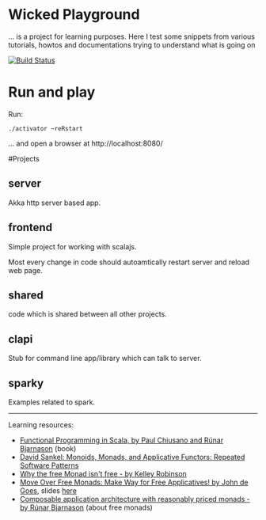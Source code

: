 
# Wicked Playground
... is a project for learning purposes.
Here I test some snippets from various tutorials, howtos and documentations trying to understand what is going on

[![Build Status](https://travis-ci.org/jawp/wicked-playground.svg?branch=master)](https://travis-ci.org/jawp/wicked-playground)

# Run and play

Run:

    ./activator ~reRstart

... and open a browser at http://localhost:8080/

#Projects

## server
Akka http server based app.

## frontend
Simple project for working with scalajs. 

Most every change in code should autoamtically restart server and reload web page.

## shared
code which is shared between all other projects.

## clapi
Stub for command line app/library which can talk to server.

## sparky
Examples related to spark.

-----------
Learning resources:
- [Functional Programming in Scala, by Paul Chiusano and Rúnar Bjarnason](https://www.manning.com/books/functional-programming-in-scala) (book)
- [David Sankel: Monoids, Monads, and Applicative Functors: Repeated Software Patterns](https://www.youtube.com/watch?v=DiisKQAkGM4)
- [Why the free Monad isn't free - by Kelley Robinson](https://www.youtube.com/watch?v=U0lK0hnbc4U)
- [Move Over Free Monads: Make Way for Free Applicatives! by John de Goes](https://www.youtube.com/watch?v=H28QqxO7Ihc), slides [here](https://github.com/jdegoes/scalaworld-2015/blob/master/presentation.md)
- [Composable application architecture with reasonably priced monads - by Rúnar Bjarnason](https://www.youtube.com/watch?v=M258zVn4m2M) (about free monads)
